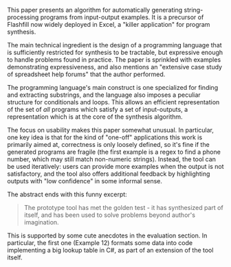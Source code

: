 This paper presents an algorithm for automatically generating string-processing
programs from input-output examples. It is a precursor of Flashfill now widely deployed
in Excel, a "killer application" for program synthesis.

The main technical ingredient is the design of a programming language that is
sufficiently restricted for synthesis to be tractable, but expressive enough to
handle problems found in practice. The paper is sprinkled with examples
demonstrating expressiveness, and also mentions an "extensive case study
of spreadsheet help forums" that the author performed.

The programming language's main construct is one specialized for finding and
extracting substrings, and the language also imposes a peculiar structure for
conditionals and loops. This allows an efficient representation of the set of
*all* programs which satisfy a set of input-outputs, a representation which is
at the core of the synthesis algorithm.

The focus on usability makes this paper somewhat unusual. In particular,
one key idea is that for the kind of "one-off" applications this work is
primarily aimed at, correctness is only loosely defined, so it's fine if the
generated programs are fragile (the first example is a regex to find a phone number,
which may still match non-numeric strings). Instead, the tool can be used
iteratively: users can provide more examples when the output is not
satisfactory, and the tool also offers additional feedback by highlighting
outputs with "low confidence" in some informal sense.

The abstract ends with this funny excerpt:

> The prototype tool has met the golden test - it has synthesized part of itself,
> and has been used to solve problems beyond author's imagination.

This is supported by some cute anecdotes in the evaluation section.
In particular, the first one (Example 12) formats some data into code
implementing a big lookup table in C#, as part of an extension of the tool itself.
